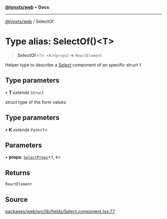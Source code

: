 [**@lynxts/web**](../README.md) • **Docs**

***

[@lynxts/web](../README.md) / SelectOf

# Type alias: SelectOf()\<T\>

> **SelectOf**\<`T`\>: \<`K`\>(`props`) => `ReactElement`

Helper type to describe a [Select](../functions/Select.md) component of an specific struct `T`.

## Type parameters

• **T** *extends* `Struct`

struct type of the form values

## Type parameters

• **K** *extends* `Path`\<`T`\>

## Parameters

• **props**: [`SelectProps`](../interfaces/SelectProps.md)\<`T`, `K`\>

## Returns

`ReactElement`

## Source

[packages/web/src/lib/fields/Select.component.tsx:77](https://github.com/JoseLion/lynxts/blob/main/packages/web/src/lib/fields/Select.component.tsx#L77)
